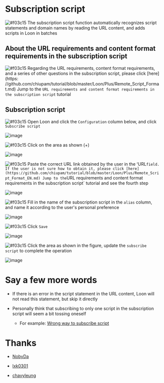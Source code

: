 # Subscription script

![#f03c15](https://placehold.it/15/f03c15/000000?text=+) The subscription script function automatically recognizes script statements and domain names by reading the URL content, and adds scripts in Loon in batches

## About the URL requirements and content format requirements in the subscription script

![#f03c15](https://placehold.it/15/f03c15/000000?text=+) Regarding the URL requirements, content format requirements, and a series of other questions in the subscription script, please click [here](https: //github.com/chiupam/tutorial/blob/master/Loon/Plus/Remote_Script_Format.md) Jump to the `URL requirements and content format requirements in the subscription script` tutorial

## Subscription script

![#f03c15](https://placehold.it/15/f03c15/000000?text=+) Open Loon and click the `Configuration` column below, and click `Subscribe script`

![image](https://raw.githubusercontent.com/TiyNa/LoonManualimg/main/Plus/Remote_Script.jpg)

![#f03c15](https://placehold.it/15/f03c15/000000?text=+) Click on the area as shown (+)

![image](https://raw.githubusercontent.com/TiyNa/LoonManualimg/main/Plus/Remote_Script_1.jpg)

![#f03c15](https://placehold.it/15/f03c15/000000?text=+) Paste the correct URL link obtained by the user in the ʻURL` field. If the user is not sure how to obtain it, please click [here] (https://github.com/chiupam/tutorial/blob/master/Loon/Plus/Remote_Script_Format_EN.md) Jump to the `URL requirements and content format requirements in the subscription script` tutorial and see the fourth step

![image](https://raw.githubusercontent.com/TiyNa/LoonManualimg/main/Plus/Remote_Script_2.jpg)

![#f03c15](https://placehold.it/15/f03c15/000000?text=+) Fill in the name of the subscription script in the `alias` column, and name it according to the user's personal preference

![image](https://raw.githubusercontent.com/TiyNa/LoonManualimg/main/Plus/Remote_Script_3.jpg)

![#f03c15](https://placehold.it/15/f03c15/000000?text=+) Click `Save`

![image](https://raw.githubusercontent.com/TiyNa/LoonManualimg/main/Plus/Remote_Script_4.jpg)

![#f03c15](https://placehold.it/15/f03c15/000000?text=+) Click the area as shown in the figure, update the `subscribe script` to complete the operation

![image](https://raw.githubusercontent.com/TiyNa/LoonManualimg/main/Plus/Remote_Script_5.jpg)

# Say a few more words

- If there is an error in the script statement in the URL content, Loon will not read this statement, but skip it directly

- Personally think that subscribing to only one script in the subscription script will seem a bit tossing oneself

  - For example: [Wrong way to subscribe script](https://t.me/Loon0x00/350684)
  
# Thanks

- [NobyDa](https://github.com/NobyDa/Script/blob/master/JD-DailyBonus/JD_DailyBonus.js)

- [lxk0301](https://github.com/lxk0301/scripts/blob/master/jd_fruit.js)

- [chavyleung](https://github.com/chavyleung/scripts/tree/master/wmmeituan)